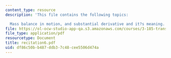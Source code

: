 ```yaml
---
content_type: resource
description: 'This file contains the following topics:

  Mass balance in motion, and substantial derivative and it?s meaning.'
file: https://ol-ocw-studio-app-qa.s3.amazonaws.com/courses/3-185-transport-phenomena-in-materials-engineering-fall-2003/df86c50bb487ddb37c48cee5506d474a_recitation6.pdf
file_type: application/pdf
resourcetype: Document
title: recitation6.pdf
uid: df86c50b-b487-ddb3-7c48-cee5506d474a
---
```

